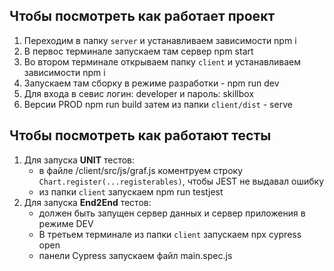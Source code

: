 ## Чтобы посмотреть как работает проект
1. Переходим в папку `server` и устанавливаем зависимости npm i
2. В первос терминале запускаем там сервер npm start
3. Во втором терминале открываем папку `client` и устанавливаем зависимости npm i
4. Запускаем там сборку в режиме разработки - npm run dev 
5. Для входа в севис логин: developer и пароль: skillbox
6. Версии PROD npm run build затем из папки `client/dist` - serve

## Чтобы посмотреть как работают тесты
1. Для запуска **UNIT** тестов:
    * в файле /client/src/js/graf.js коментруем строку `Chart.register(...registerables)`, чтобы JEST не выдавал ошибку
    * из папки `client` запускаем npm run testjest 
2. Для запуска **End2End** тестов: 
    * должен быть запущен сервер данных и сервер приложения в режиме DEV
    * В третьем терминале из папки `client` запускаем npx cypress open
    * панели Сypress запускаем файл main.spec.js 
